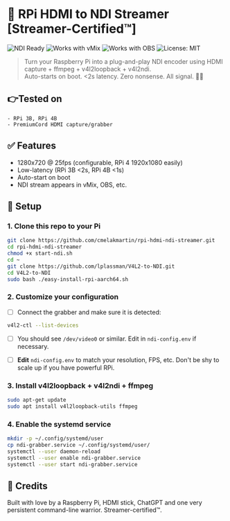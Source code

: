 # 🧢 RPi HDMI to NDI Streamer [Streamer-Certified™]

![NDI Ready](https://img.shields.io/badge/NDI-ready-brightgreen?style=flat-square)
![Works with vMix](https://img.shields.io/badge/vMix-compatible-blue?style=flat-square)
![Works with OBS](https://img.shields.io/badge/OBS-compatible-success?style=flat-square)
![License: MIT](https://img.shields.io/badge/License-MIT-yellow.svg?style=flat-square)

> Turn your Raspberry Pi into a plug-and-play NDI encoder using HDMI capture + ffmpeg + v4l2loopback + v4l2ndi.  
> Auto-starts on boot. <2s latency. Zero nonsense. All signal. 🎥📡

## 👉Tested on
	- RPi 3B, RPi 4B
	- PremiumCord HDMI capture/grabber


## ✅ Features
- 1280x720 @ 25fps (configurable, RPi 4 1920x1080 easily)
- Low-latency (RPi 3B <2s, RPi 4B <1s)
- Auto-start on boot
- NDI stream appears in vMix, OBS, etc.

## 🚀 Setup

### 1. Clone this repo to your Pi

```bash
git clone https://github.com/cmelakmartin/rpi-hdmi-ndi-streamer.git
cd rpi-hdmi-ndi-streamer
chmod +x start-ndi.sh
cd ~
git clone https://github.com/lplassman/V4L2-to-NDI.git
cd V4L2-to-NDI
sudo bash ./easy-install-rpi-aarch64.sh
```

### 2. Customize your configuration

- [ ] Connect the grabber and make sure it is detected:
```bash
v4l2-ctl --list-devices
```
- [ ] You should see `/dev/video0` or similar. Edit in `ndi-config.env` if necessary.

- [ ] **Edit** `ndi-config.env` to match your resolution, FPS, etc. Don't be shy to scale up if you have powerful RPi. 

### 3. Install v4l2loopback + v4l2ndi + ffmpeg

```bash
sudo apt-get update
sudo apt install v4l2loopback-utils ffmpeg
```

### 4. Enable the systemd service

```bash
mkdir -p ~/.config/systemd/user
cp ndi-grabber.service ~/.config/systemd/user/
systemctl --user daemon-reload
systemctl --user enable ndi-grabber.service
systemctl --user start ndi-grabber.service
```

## 🧢 Credits

Built with love by a Raspberry Pi, HDMI stick, ChatGPT and one very persistent command-line warrior. Streamer-certified™.
